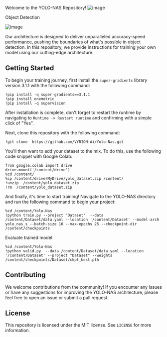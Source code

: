 Welcome to the YOLO-NAS Repository!
![image](https://github.com/totoadel/Yolo-Nas/assets/23275255/6894bb61-3e84-46ef-af81-a5f69a9ee306)

Object Detection

![image](https://github.com/totoadel/Yolo-Nas/assets/23275255/8a317ed3-2c3c-4fdb-ba44-be7e3e25db67)

Our architecture is designed to deliver unparalleled accuracy-speed performance, pushing the boundaries of what's possible in object detection. In this repository, we provide instructions for training your own model using our cutting-edge architecture.

## Getting Started

To begin your training journey, first install the `super-gradients` library version 3.1.1 with the following command:

```
!pip install -q super-gradients==3.1.1
!pip install onemetric
!pip install -q supervision
```

After installation is complete, don't forget to restart the runtime by navigating to `Runtime -> Restart runtime` and confirming with a simple click of "Yes".

Next, clone this repository with the following command:

```
!git clone  https://github.com/VYRION-Ai/Yolo-Nas.git
```

You'll then want to add your dataset to the mix. To do this, use the following code snippet with Google Colab:

```
from google.colab import drive
drive.mount('/content/drive')
%cd /content/
%cp /content/drive/MyDrive/yolo_dataset.zip /content/
!unzip  /content/yolo_dataset.zip
!rm  /content/yolo_dataset.zip
```

And finally, it's time to start training! Navigate to the YOLO-NAS directory and run the following command to begin your project:

```
%cd /content/Yolo-Nas
!python train.py --project "Dataset"  --data /content/Dataset/data.yaml --location '/content/Dataset' --model-arch yolo_nas_s --batch-size 16 --max-epochs 25 --checkpoint-dir /content/checkpoints
```
Evaluate trained model
```
%cd /content/Yolo-Nas
!python valid.py  --data /content/Dataset/data.yaml --location '/content/Dataset' --project "Dataset" --weights /content/checkpoints/Dataset/ckpt_best.pth

```
## Contributing

We welcome contributions from the community! If you encounter any issues or have any suggestions for improving the YOLO-NAS architecture, please feel free to open an issue or submit a pull request.

## License

This repository is licensed under the MIT license. See `LICENSE` for more information.
